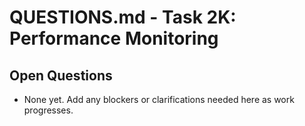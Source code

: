 # QUESTIONS.md - Task 2K: Performance Monitoring

## Open Questions
- None yet. Add any blockers or clarifications needed here as work progresses. 